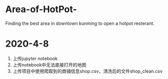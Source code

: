 # Area-of-HotPot-
Finding  the best area in downtown kunming to open a hotpot resterant.

# 2020-4-8
1. 上传jupyter notebook
2. 上传notebook中无法直接打开的地图
3. 上传项目中使用爬取到的商铺信息shop.csv，清洗后的文件shop_clean.csv
